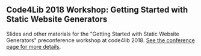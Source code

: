 ## Code4Lib 2018 Workshop: Getting Started with Static Website Generators

Slides and other materials for the "Getting Started with Static Website Generators" preconference workshop at code4lib 2018. [See the conference page for more details](http://2018.code4lib.org/workshops/getting-started-with-static-website-generators).